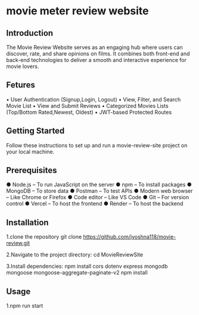 # movie meter review website
## Introduction
The Movie Review Website serves as an engaging hub where users can discover, rate, and share opinions on films. It combines both front-end and back-end technologies to deliver a smooth and interactive experience for movie lovers.

## Fetures
• User Authentication (Signup,Login, Logout) 
• View, Filter, and Search Movie List 
• View and Submit Reviews 
• Categorized Movies Lists (Top/Bottom Rated,Newest, Oldest) 
• JWT-based Protected Routes

## Getting Started
Follow these instructions to set up and run a movie-review-site project on your local machine.

## Prerequisites
● Node.js – To run JavaScript on the server
● npm – To install packages
● MongoDB – To store data
● Postman – To test APIs
● Modern web browser – Like Chrome or Firefox
● Code editor – Like VS Code
● Git – For version control
● Vercel – To host the frontend
● Render – To host the backend
## Installation
1.clone the repository
git clone https://github.com/jyoshna118/movie-review.git

2.Navigate to the project directory:
cd MovieReviewSite

3.Install dependencies:
npm install cors dotenv express mongodb mongoose mongoose-aggregate-paginate-v2
npm install
## Usage
1.npm run start


